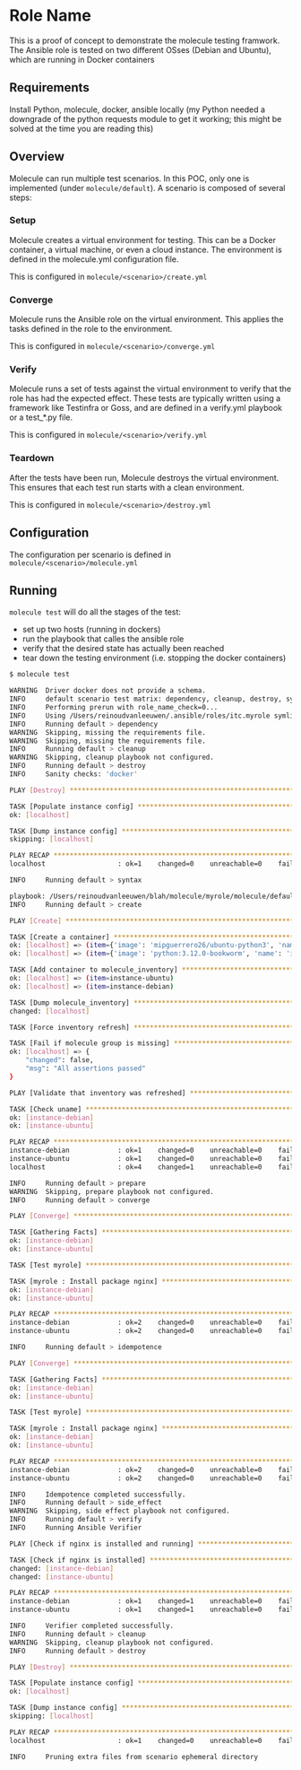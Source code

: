 Role Name
=========

This is a proof of concept to demonstrate the molecule testing framwork. The Ansible role is tested on two different OSses (Debian and Ubuntu), which are running in Docker containers

Requirements
------------

Install Python, molecule, docker, ansible locally (my Python needed a downgrade of the python requests module to get it working; this might be solved at the time you are reading this)

Overview
--------

Molecule can run multiple test scenarios. In this POC, only one is implemented (under `molecule/default`). A scenario is composed of several steps:

### Setup
Molecule creates a virtual environment for testing. This can be a Docker container, a virtual machine, or even a cloud instance. The environment is defined in the molecule.yml configuration file.

This is configured in `molecule/<scenario>/create.yml`

### Converge
Molecule runs the Ansible role on the virtual environment. This applies the tasks defined in the role to the environment.

This is configured in `molecule/<scenario>/converge.yml`

### Verify
Molecule runs a set of tests against the virtual environment to verify that the role has had the expected effect. These tests are typically written using a framework like Testinfra or Goss, and are defined in a verify.yml playbook or a test_*.py file.

This is configured in `molecule/<scenario>/verify.yml`

### Teardown
After the tests have been run, Molecule destroys the virtual environment. This ensures that each test run starts with a clean environment.

This is configured in `molecule/<scenario>/destroy.yml`

Configuration
-------------
The configuration per scenario is defined in `molecule/<scenario>/molecule.yml`

Running
------------

`molecule test` will do all the stages of the test:

  - set up two hosts (running in dockers)
  - run the playbook that calles the ansible role
  - verify that the desired state has actually been reached
  - tear down the testing environment (i.e. stopping the docker containers)

```bash
$ molecule test

WARNING  Driver docker does not provide a schema.
INFO     default scenario test matrix: dependency, cleanup, destroy, syntax, create, prepare, converge, idempotence, side_effect, verify, cleanup, destroy
INFO     Performing prerun with role_name_check=0...
INFO     Using /Users/reinoudvanleeuwen/.ansible/roles/itc.myrole symlink to current repository in order to enable Ansible to find the role using its expected full name.
INFO     Running default > dependency
WARNING  Skipping, missing the requirements file.
WARNING  Skipping, missing the requirements file.
INFO     Running default > cleanup
WARNING  Skipping, cleanup playbook not configured.
INFO     Running default > destroy
INFO     Sanity checks: 'docker'

PLAY [Destroy] *****************************************************************

TASK [Populate instance config] ************************************************
ok: [localhost]

TASK [Dump instance config] ****************************************************
skipping: [localhost]

PLAY RECAP *********************************************************************
localhost                  : ok=1    changed=0    unreachable=0    failed=0    skipped=1    rescued=0    ignored=0

INFO     Running default > syntax

playbook: /Users/reinoudvanleeuwen/blah/molecule/myrole/molecule/default/converge.yml
INFO     Running default > create

PLAY [Create] ******************************************************************

TASK [Create a container] ******************************************************
ok: [localhost] => (item={'image': 'mipguerrero26/ubuntu-python3', 'name': 'instance-ubuntu', 'pre_build_image': True})
ok: [localhost] => (item={'image': 'python:3.12.0-bookworm', 'name': 'instance-debian', 'pre_build_image': True})

TASK [Add container to molecule_inventory] *************************************
ok: [localhost] => (item=instance-ubuntu)
ok: [localhost] => (item=instance-debian)

TASK [Dump molecule_inventory] *************************************************
changed: [localhost]

TASK [Force inventory refresh] *************************************************

TASK [Fail if molecule group is missing] ***************************************
ok: [localhost] => {
    "changed": false,
    "msg": "All assertions passed"
}

PLAY [Validate that inventory was refreshed] ***********************************

TASK [Check uname] *************************************************************
ok: [instance-debian]
ok: [instance-ubuntu]

PLAY RECAP *********************************************************************
instance-debian            : ok=1    changed=0    unreachable=0    failed=0    skipped=0    rescued=0    ignored=0
instance-ubuntu            : ok=1    changed=0    unreachable=0    failed=0    skipped=0    rescued=0    ignored=0
localhost                  : ok=4    changed=1    unreachable=0    failed=0    skipped=0    rescued=0    ignored=0

INFO     Running default > prepare
WARNING  Skipping, prepare playbook not configured.
INFO     Running default > converge

PLAY [Converge] ****************************************************************

TASK [Gathering Facts] *********************************************************
ok: [instance-debian]
ok: [instance-ubuntu]

TASK [Test myrole] *************************************************************

TASK [myrole : Install package nginx] ******************************************
ok: [instance-debian]
ok: [instance-ubuntu]

PLAY RECAP *********************************************************************
instance-debian            : ok=2    changed=0    unreachable=0    failed=0    skipped=0    rescued=0    ignored=0
instance-ubuntu            : ok=2    changed=0    unreachable=0    failed=0    skipped=0    rescued=0    ignored=0

INFO     Running default > idempotence

PLAY [Converge] ****************************************************************

TASK [Gathering Facts] *********************************************************
ok: [instance-debian]
ok: [instance-ubuntu]

TASK [Test myrole] *************************************************************

TASK [myrole : Install package nginx] ******************************************
ok: [instance-debian]
ok: [instance-ubuntu]

PLAY RECAP *********************************************************************
instance-debian            : ok=2    changed=0    unreachable=0    failed=0    skipped=0    rescued=0    ignored=0
instance-ubuntu            : ok=2    changed=0    unreachable=0    failed=0    skipped=0    rescued=0    ignored=0

INFO     Idempotence completed successfully.
INFO     Running default > side_effect
WARNING  Skipping, side effect playbook not configured.
INFO     Running default > verify
INFO     Running Ansible Verifier

PLAY [Check if nginx is installed and running] *********************************

TASK [Check if nginx is installed] *********************************************
changed: [instance-debian]
changed: [instance-ubuntu]

PLAY RECAP *********************************************************************
instance-debian            : ok=1    changed=1    unreachable=0    failed=0    skipped=0    rescued=0    ignored=0
instance-ubuntu            : ok=1    changed=1    unreachable=0    failed=0    skipped=0    rescued=0    ignored=0

INFO     Verifier completed successfully.
INFO     Running default > cleanup
WARNING  Skipping, cleanup playbook not configured.
INFO     Running default > destroy

PLAY [Destroy] *****************************************************************

TASK [Populate instance config] ************************************************
ok: [localhost]

TASK [Dump instance config] ****************************************************
skipping: [localhost]

PLAY RECAP *********************************************************************
localhost                  : ok=1    changed=0    unreachable=0    failed=0    skipped=1    rescued=0    ignored=0

INFO     Pruning extra files from scenario ephemeral directory
```